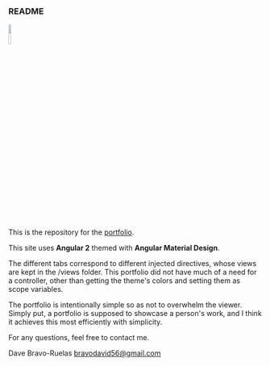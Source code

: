 ### README

<img src="https://bravodavid56.github.io/images/icons/angular.svg" width="10%" height="10%" />

This is the repository for the [portfolio](http://bravodavid56.github.io).

This site uses **Angular 2** themed with **Angular Material Design**.

The different tabs correspond to different injected directives, whose views are kept in the /views folder. This portfolio did not have much of a need for a controller, other than getting the theme's colors and setting them as scope variables.

The portfolio is intentionally simple so as not to overwhelm the viewer. Simply put, a portfolio is supposed to showcase a person's work, and I think it achieves this most efficiently with simplicity.

For any questions, feel free to contact me.

Dave Bravo-Ruelas
bravodavid56@gmail.com
